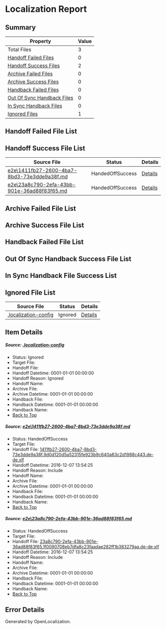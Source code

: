 # <a name='report-top'></a> Localization Report

## Summary
 Property | Value 
 -------- | ----- 
 Total Files | 3
[ Handoff Failed Files ](#handoff-failed-list)| 0
[ Handoff Success Files ](#handoff-success-list)| 2
[ Archive Failed Files ](#archive-failed-list)| 0
[ Archive Success Files ](#archive-success-list)| 0
[ Handback Failed Files ](#handback-failed-list)| 0
[ Out Of Sync Handback Files ](#outofsync-handback-success-list)| 0
[ In Sync Handback Files ](#insync-handback-success-list)| 0
[ Ignored Files ](#ignored-list)| 1

## <a name='handoff-failed-list'></a> Handoff Failed File List

## <a name='handoff-success-list'></a> Handoff Success File List
 Source File | Status | Details 
 ----------- | ------ | ------- 
 [e2e\1411fb27-2600-4ba7-8bd3-73e3dde9a38f.md](https://github.com/OpenLocalizationTestOrg/ol-test0/blob/724690cb05a9906224b19d9e825c0a74056858b0/e2e/1411fb27-2600-4ba7-8bd3-73e3dde9a38f.md) | HandedOffSuccess | [Details](#dc7d2e5766c3043303692454840d968e270f17bf1)
 [e2e\23a8c790-2efa-43bb-901e-36ad88f83f65.md](https://github.com/OpenLocalizationTestOrg/ol-test0/blob/724690cb05a9906224b19d9e825c0a74056858b0/e2e/23a8c790-2efa-43bb-901e-36ad88f83f65.md) | HandedOffSuccess | [Details](#5831b2e66a178e8b5e8edf30fe20c5b09ea82ab42)

## <a name='archive-failed-list'></a> Archive Failed File List

## <a name='archive-success-list'></a> Archive Success File List

## <a name='handback-failed-list'></a> Handback Failed File List

## <a name='outofsync-handback-success-list'></a> Out Of Sync Handback Success File List

## <a name='insync-handback-success-list'></a> In Sync Handback File Success List

## <a name='ignored-list'></a> Ignored File List
 Source File | Status | Details 
 ----------- | ------ | ------- 
 [.localization-config](https://github.com/OpenLocalizationTestOrg/ol-test0/blob/724690cb05a9906224b19d9e825c0a74056858b0/.localization-config) | Ignored | [Details](#c268a05ecaa7ec85942ed632c29928ee5bd6da8d0)

## Item Details
##### <a name='c268a05ecaa7ec85942ed632c29928ee5bd6da8d0'></a> Source: [.localization-config](https://github.com/OpenLocalizationTestOrg/ol-test0/blob/724690cb05a9906224b19d9e825c0a74056858b0/.localization-config)
* Status: Ignored
* Target File: 
* Handoff File: 
* Handoff Datetime: 0001-01-01 00:00:00
* Handoff Reason: Ignored
* Handoff Name: 
* Archive File: 
* Archive Datetime: 0001-01-01 00:00:00
* Handback File: 
* Handback Datetime: 0001-01-01 00:00:00
* Handback Name: 
* [Back to Top](#report-top)

##### <a name='dc7d2e5766c3043303692454840d968e270f17bf1'></a> Source: [e2e\1411fb27-2600-4ba7-8bd3-73e3dde9a38f.md](https://github.com/OpenLocalizationTestOrg/ol-test0/blob/724690cb05a9906224b19d9e825c0a74056858b0/e2e/1411fb27-2600-4ba7-8bd3-73e3dde9a38f.md)
* Status: HandedOffSuccess
* Target File: 
* Handoff File: [1411fb27-2600-4ba7-8bd3-73e3dde9a38f.9d0d120d5a52315fe923b9c640a83c2d1988c443.de-de.xlf](https://github.com/OpenLocalizationTestOrg/ol-test0-handoff/blob/377d312741117693620c9c666ec487fc4ad1caf0/ol-handoff/OpenLocalizationTestOrg/ol-test0-dede/qimu/ht/1411fb27-2600-4ba7-8bd3-73e3dde9a38f.9d0d120d5a52315fe923b9c640a83c2d1988c443.de-de.xlf)
* Handoff Datetime: 2016-12-07 13:54:25
* Handoff Reason: Include
* Handoff Name: 
* Archive File: 
* Archive Datetime: 0001-01-01 00:00:00
* Handback File: 
* Handback Datetime: 0001-01-01 00:00:00
* Handback Name: 
* [Back to Top](#report-top)

##### <a name='5831b2e66a178e8b5e8edf30fe20c5b09ea82ab42'></a> Source: [e2e\23a8c790-2efa-43bb-901e-36ad88f83f65.md](https://github.com/OpenLocalizationTestOrg/ol-test0/blob/724690cb05a9906224b19d9e825c0a74056858b0/e2e/23a8c790-2efa-43bb-901e-36ad88f83f65.md)
* Status: HandedOffSuccess
* Target File: 
* Handoff File: [23a8c790-2efa-43bb-901e-36ad88f83f65.1f0090708eb7dfa8c23faadae282ff1b383279aa.de-de.xlf](https://github.com/OpenLocalizationTestOrg/ol-test0-handoff/blob/377d312741117693620c9c666ec487fc4ad1caf0/ol-handoff/OpenLocalizationTestOrg/ol-test0-dede/qimu/ht/23a8c790-2efa-43bb-901e-36ad88f83f65.1f0090708eb7dfa8c23faadae282ff1b383279aa.de-de.xlf)
* Handoff Datetime: 2016-12-07 13:54:25
* Handoff Reason: Include
* Handoff Name: 
* Archive File: 
* Archive Datetime: 0001-01-01 00:00:00
* Handback File: 
* Handback Datetime: 0001-01-01 00:00:00
* Handback Name: 
* [Back to Top](#report-top)


## Error Details

Generated by OpenLocalization.
